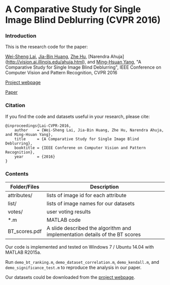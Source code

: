 # A Comparative Study for Single Image Blind Deblurring (CVPR 2016)

### Introduction

This is the research code for the paper:

[Wei-Sheng Lai](http://graduatestudents.ucmerced.edu/wlai24/), 
[Jia-Bin Huang](https://sites.google.com/site/jbhuang0604/), 
[Zhe Hu](https://eng.ucmerced.edu/people/zhu), 
[Narendra Ahuja] (http://vision.ai.illinois.edu/ahuja.html), 
and [Ming-Hsuan Yang](http://faculty.ucmerced.edu/mhyang/), 
"A Comparative Study for Single Image Blind Deblurring", IEEE Conference on Computer Vision and Pattern Recognition, CVPR 2016 

[Project webpage](http://vllab.ucmerced.edu/~wlai24/cvpr16_deblur_study/)

[Paper](http://vllab.ucmerced.edu/~wlai24/cvpr16_deblur_study/paper/cvpr16_deblur_study_supp.pdf)


### Citation

If you find the code and datasets useful in your research, please cite:

    @inproceedings{Lai-CVPR-2016,
        author    = {Wei-Sheng Lai, Jia-Bin Huang, Zhe Hu, Narendra Ahuja, and Ming-Hsuan Yang}, 
        title     = {A Comparative Study for Single Image Blind Deblurring}, 
        booktitle = {IEEE Conferene on Computer Vision and Pattern Recognition},
        year      = {2016}
    }

### Contents
|  Folder/Files    | Description |
| ---|---|
| attributes/ | lists of image id for each attribute |
| list/ | lists of image names for our datasets |
| votes/ | user voting results |
| *.m | MATLAB code |
| BT_scores.pdf | A slide described the algorithm and implementation details of the BT scores |

Our code is implemented and tested on Windows 7 / Ubuntu 14.04 with MATLAB R2015a.

Run `demo_bt_ranking.m`, `demo_dataset_correlation.m`, `demo_kendall.m`, and `demo_significance_test.m` to reproduce the analysis in our paper.

Our datasets could be downloaded from the [project webpage](http://vllab.ucmerced.edu/~wlai24/cvpr16_deblur_study/).
